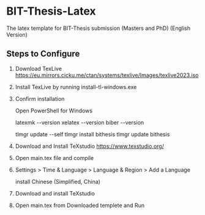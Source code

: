 # BIT-Thesis-Latex
The latex template for BIT-Thesis submission (Masters and PhD) (English Version)

## Steps to Configure
1. Download TexLive
https://eu.mirrors.cicku.me/ctan/systems/texlive/Images/texlive2023.iso

2. Install TexLive by running install-tl-windows.exe

3. Confirm installation

   Open PowerShell for Windows

   	latexmk --version
	  xelatex --version
	  biber --version

	  tlmgr update --self
	  tlmgr install bithesis
	  tlmgr update bithesis

4. Download and Install TeXstudio
   https://www.texstudio.org/

5. Open main.tex file and compile


5. Settings > Time & Language > Language & Region > Add a Language

	install Chinese (Simplified, China)

6. Download and install TeXstudio
7. Open main.tex from Downloaded templete and Run
